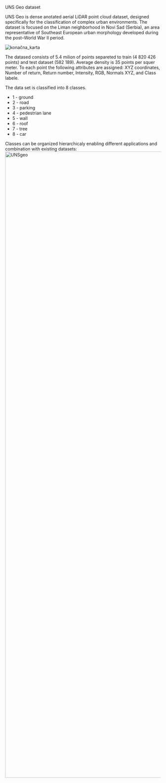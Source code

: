 UNS Geo dataset

UNS Geo is dense anotated aerial LiDAR point cloud dataset, designed specifically for the classification of complex urban environments. The dataset is focused on the Liman neighborhood in Novi Sad (Serbia), an area representative of Southeast European urban morphology developed during the post–World War II period.

![konačna_karta](https://github.com/user-attachments/assets/26896cac-3632-44ca-bbaa-ba351b7480c3)

The datased consists of 5.4 milion of points separeted to train (4 820 426 points) and test dataset (582 189). Average density is 35 points per squer meter. To each point the following attributes are assigned: XYZ coordinates, Number of return, Return number, Intensity, RGB, Normals XYZ, and Class labele.

The data set is classified into 8 classes. 
- 1 - ground
- 2 - road
- 3 - parking
- 4 - pedestrian lane
- 5 - wall
- 6 - roof
- 7 - tree
- 8 - car

Classes can be organized hierarchicaly enabling different applications and combination with existing datasets:
<img width="3800" height="2023" alt="UNSgeo" src="https://github.com/user-attachments/assets/07ba82ac-dd3a-4711-8046-b042e5e9f74c" />

